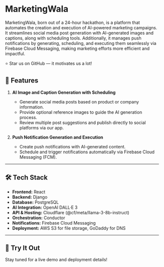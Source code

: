 # MarketingWala
MarketingWala, born out of a 24-hour hackathon,   is a platform that automates the creation and execution of AI-powered marketing campaigns. It streamlines social media post generation with AI-generated images and captions, along with scheduling tools. Additionally, it manages push notifications by generating, scheduling, and executing them seamlessly via Firebase Cloud Messaging, making marketing efforts more efficient and impactful.

:star: Star us on GitHub — it motivates us a lot!

## 🚀 Features  
1. **AI Image and Caption Generation with Scheduling**  
   - Generate social media posts based on product or company information.
   - Provide optional reference images to guide the AI generation process.
   - Review multiple post suggestions and publish directly to social platforms via our app.

2. **Push Notification Generation and Execution**  
   - Create push notifications with AI-generated content.  
   - Schedule and trigger notifications automatically via Firebase Cloud Messaging (FCM).

---

## 🛠️ Tech Stack  
- **Frontend:** React  
- **Backend:** Django  
- **Database:** PostgreSQL  
- **AI Integration:** OpenAI DALL·E 3  
- **API & Hosting:** Cloudflare (@cf/meta/llama-3-8b-instruct)  
- **Orchestration:** Conductor  
- **Notifications:** Firebase Cloud Messaging  
- **Deployment:** AWS S3 for file storage, GoDaddy for DNS

---


## 🎉 Try It Out  
Stay tuned for a live demo and deployment details!
